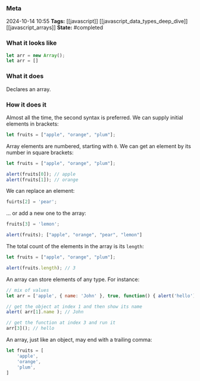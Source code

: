 ### Meta
2024-10-14 10:55
**Tags:** [[javascript]] [[javascript_data_types_deep_dive]] [[javascript_arrays]]
**State:** #completed 

### What it looks like
```JavaScript title:app.js
let arr = new Array();
let arr = []
```

### What it does
Declares an array.

### How it does it
Almost all the time, the second syntax is preferred. We can supply initial elements in brackets:

```JavaScript title:app.js
let fruits = ["apple", "orange", "plum"];
```

Array elements are numbered, starting with `0`.
We can get an element by its number in square brackets:

```JavaScript title:app.js
let fruits = ["apple", "orange", "plum"];

alert(fruits[0]); // apple
alert(fruits[1]); // orange
```

We can replace an element:

```JavaScript title:app.js
fuirts[2] = 'pear';
```

… or add a new one to the array:

```JavaScript title:app.js
fruits[3] = 'lemon';

alert(fruits); ["apple", "orange", "pear", "lemon"]
```

The total count of the elements in the array is its `length`:

```JavaScript title:app.js
let fruits = ["apple", "orange", "plum"];

alert(fruits.length); // 3
```

An array can store elements of any type. For instance:

```JavaScript title:app.js
// mix of values
let arr = ['apple', { name: 'John' }, true, function() { alert('hello'); }];

// get the object at index 1 and then show its name
alert( arr[1].name ); // John

// get the function at index 3 and run it
arr[3](); // hello
```

An array, just like an object, may end with a trailing comma:

```JavaScript title:app.js
let fruits = [
	'apple',
	'orange',
	'plum',
]
```